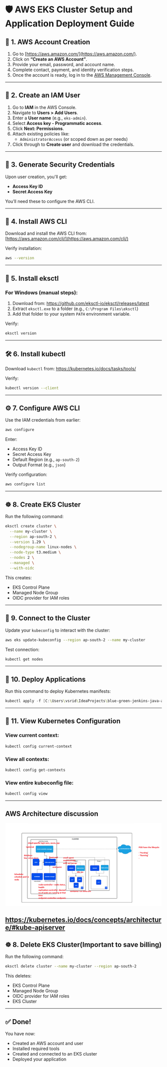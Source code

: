 
# 🛡️ AWS EKS Cluster Setup and Application Deployment Guide

## 📘 1. AWS Account Creation

1. Go to [https://aws.amazon.com/](https://aws.amazon.com/).
2. Click on **“Create an AWS Account”**.
3. Provide your email, password, and account name.
4. Complete contact, payment, and identity verification steps.
5. Once the account is ready, log in to the [AWS Management Console](https://console.aws.amazon.com/).

---

## 👤 2. Create an IAM User

1. Go to **IAM** in the AWS Console.
2. Navigate to **Users > Add Users**.
3. Enter a **User name** (e.g., `eks-admin`).
4. Select **Access key - Programmatic access**.
5. Click **Next: Permissions**.
6. Attach existing policies like:
    - `AdministratorAccess` (or scoped down as per needs)
7. Click through to **Create user** and download the credentials.

---

## 🔐 3. Generate Security Credentials

Upon user creation, you'll get:
- **Access Key ID**
- **Secret Access Key**

You’ll need these to configure the AWS CLI.

---

## 🧰 4. Install AWS CLI

Download and install the AWS CLI from:  
[https://aws.amazon.com/cli/](https://aws.amazon.com/cli/)

Verify installation:

```bash
aws --version
```

---

## 🧱 5. Install eksctl

### For Windows (manual steps):

1. Download from: https://github.com/eksctl-io/eksctl/releases/latest
2. Extract `eksctl.exe` to a folder (e.g., `C:\Program Files\eksctl`)
3. Add that folder to your system `PATH` environment variable.

Verify:

```bash
eksctl version
```

---

## 🛠️ 6. Install kubectl

Download `kubectl` from: https://kubernetes.io/docs/tasks/tools/

Verify:

```bash
kubectl version --client
```

---

## ⚙️ 7. Configure AWS CLI

Use the IAM credentials from earlier:

```bash
aws configure
```

Enter:
- Access Key ID
- Secret Access Key
- Default Region (e.g., `ap-south-2`)
- Output Format (e.g., `json`)

Verify configuration:

```bash
aws configure list
```

---

## ☸️ 8. Create EKS Cluster

Run the following command:

```bash
eksctl create cluster \
  --name my-cluster \
  --region ap-south-2 \
  --version 1.29 \
  --nodegroup-name linux-nodes \
  --node-type t3.medium \
  --nodes 2 \
  --managed \
  --with-oidc
```

This creates:
- EKS Control Plane
- Managed Node Group
- OIDC provider for IAM roles

---

## 🔗 9. Connect to the Cluster

Update your `kubeconfig` to interact with the cluster:

```bash
aws eks update-kubeconfig --region ap-south-2 --name my-cluster
```

Test connection:

```bash
kubectl get nodes
```

---

## 🚀 10. Deploy Applications

Run this command to deploy Kubernetes manifests:

```powershell
kubectl apply -f [C:\Users\vsrid\IdeaProjects\blue-green-jenkins-java-app\k8s\](https://github.com/savipavan/blue-green-jenkins-java-app/blob/main/k8s/deployment-blue.yaml)

```

---

## 🧾 11. View Kubernetes Configuration

### View current context:
```bash
kubectl config current-context
```

### View all contexts:
```bash
kubectl config get-contexts
```

### View entire kubeconfig file:
```bash
kubectl config view
```

---
## AWS Architecture discussion

![img_2.png](img_2.png)

https://kubernetes.io/docs/concepts/architecture/#kube-apiserver
---
## ☸️ 8. Delete EKS Cluster(Important to save billing)

Run the following command:

```bash
eksctl delete cluster --name my-cluster --region ap-south-2

```

This deletes:
- EKS Control Plane
- Managed Node Group
- OIDC provider for IAM roles
- EKS Cluster

---
## ✅ Done!

You have now:
- Created an AWS account and user
- Installed required tools
- Created and connected to an EKS cluster
- Deployed your application
